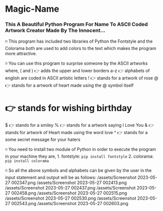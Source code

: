 # Magic-Name
### This A Beautiful Python Program For Name To ASCII Coded Artwork Creator Made By The Innocent...

◽ This program has included two libraries of Python the Fontstyle and the Colorama both are used to add
    colors to the text which makes the program more attractive.

◽ You can use this program to surprise someone by the ASCII artworks where,
( and ) 👉 adds the upper and lower borders
a-z 👉 alphabets of english are coded in ASCII artistic letters
! 👉 stands for a artwork of rose
@ 👉 stands for a artwork of heart made using the @ symbol itself
 # 👉 stands for wishing birthday
$ 👉 stands for a smiley
% 👉 stands for a artwork saying I Love You
& 👉 stands for artwork of Heart made using the word love
^ 👉 stands for a some secret message for your haters
            
◽ You need to install two module of Python in order to execute the program in your machine they are,
    1. fontstyle:
               `pip install fontstyle`
    2. colorama:
               `pip install colorama`
               
◽  So all the above symbols and alphabets can be given by the user in the input statement and output
     will be as follows:
     /assets/Screenshot 2023-05-27 002347.png
     /assets/Screenshot 2023-05-27 002413.png
     /assets/Screenshot 2023-05-27 002437.png
     /assets/Screenshot 2023-05-27 002458.png
     /assets/Screenshot 2023-05-27 002515.png
     /assets/Screenshot 2023-05-27 002530.png
     /assets/Screenshot 2023-05-27 002543.png
     /assets/Screenshot 2023-05-27 002603.png
     

